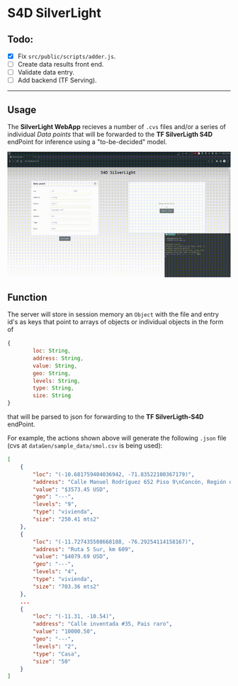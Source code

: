 # S4D SilverLight

## Todo:
- [x] Fix `src/public/scripts/adder.js`.
- [ ] Create data results front end.
- [ ] Validate data entry.
- [ ] Add backend (TF Serving).

---

## Usage

The **SilverLight WebApp** recieves a number of `.cvs` files and/or a series of individual *Data points* that will be forwarded to the **TF SilverLigth S4D** endPoint for inference using a "to-be-decided" model.

![](assets/img/usage.gif)

## Function

The server will store in session memory an `Object` with the file and entry id's as keys that point to arrays of objects or individual objects in the form of 

```js
{
        loc: String,
        address: String,
        value: String,
        geo: String,
        levels: String,
        type: String,
        size: String
}
```
that will be parsed to json for forwarding to the **TF SilverLigth-S4D** endPoint. 

For example, the actions shown above will generate the following `.json` file (cvs at `dataGen/sample_data/smol.csv` is being used):

```json
[
    {
        "loc": "(-10.681759404036942, -71.83522100367179)",
        "address": "Calle Manuel Rodríguez 652 Piso 9\nConcón, Región de Valparaíso",
        "value": "$3573.45 USD",
        "geo": "---",
        "levels": "9",
        "type": "vivienda",
        "size": "250.41 mts2"
    },
    {
        "loc": "(-11.727435508668188, -76.29254114158167)",
        "address": "Ruta 5 Sur, km 609",
        "value": "$4079.69 USD",
        "geo": "---",
        "levels": "4",
        "type": "vivienda",
        "size": "703.36 mts2"
    },
    ...
    {
        "loc": "(-11.31, -10.54)",
        "address": "Calle inventada #35, Pais raro",
        "value": "10000.50",
        "geo": "---",
        "levels": "2",
        "type": "Casa",
        "size": "50"
    }
]
```


